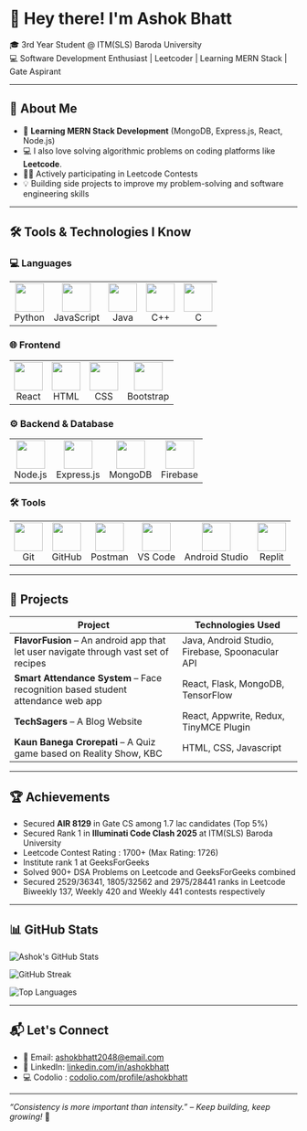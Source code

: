 # 👋 Hey there! I'm Ashok Bhatt

🎓 3rd Year Student @ ITM(SLS) Baroda University  
💻 Software Development Enthusiast  |  Leetcoder  | Learning MERN Stack  |  Gate Aspirant

---

## 🚀 About Me

- 🔧 **Learning MERN Stack Development** (MongoDB, Express.js, React, Node.js)
- 💻 I also love solving algorithmic problems on coding platforms like **Leetcode**.
- 👨‍💻 Actively participating in Leetcode Contests
- 💡 Building side projects to improve my problem-solving and software engineering skills

---

## 🛠 Tools & Technologies I Know

### 💻 Languages
<table>
<tr>
  <td align="center"><img src="https://skillicons.dev/icons?i=python" width="50" height="50"/><br/>Python</td>
  <td align="center"><img src="https://skillicons.dev/icons?i=javascript" width="50" height="50"/><br/>JavaScript</td>
  <td align="center"><img src="https://skillicons.dev/icons?i=java" width="50" height="50"/><br/>Java</td>
  <td align="center"><img src="https://skillicons.dev/icons?i=cpp" width="50" height="50"/><br/>C++</td>
  <td align="center"><img src="https://skillicons.dev/icons?i=c" width="50" height="50"/><br/>C</td>
</tr>
</table>

### 🌐 Frontend
<table>
<tr>
  <td align="center"><img src="https://skillicons.dev/icons?i=react" width="50" height="50"/><br/>React</td>
  <td align="center"><img src="https://skillicons.dev/icons?i=html" width="50" height="50"/><br/>HTML</td>
  <td align="center"><img src="https://skillicons.dev/icons?i=css" width="50" height="50"/><br/>CSS</td>
  <td align="center"><img src="https://skillicons.dev/icons?i=bootstrap" width="50" height="50"/><br/>Bootstrap</td>
</tr>
</table>

### ⚙️ Backend & Database
<table>
<tr>
  <td align="center"><img src="https://skillicons.dev/icons?i=nodejs" width="50" height="50"/><br/>Node.js</td>
  <td align="center"><img src="https://skillicons.dev/icons?i=express" width="50" height="50"/><br/>Express.js</td>
  <td align="center"><img src="https://skillicons.dev/icons?i=mongodb" width="50" height="50"/><br/>MongoDB</td>
  <td align="center"><img src="https://skillicons.dev/icons?i=firebase" width="50" height="50"/><br/>Firebase</td>
</tr>
</table>

### 🛠 Tools
<table>
<tr>
  <td align="center"><img src="https://skillicons.dev/icons?i=git" width="50" height="50"/><br/>Git</td>
  <td align="center"><img src="https://skillicons.dev/icons?i=github" width="50" height="50"/><br/>GitHub</td>
  <td align="center"><img src="https://skillicons.dev/icons?i=postman" width="50" height="50"/><br/>Postman</td>
  <td align="center"><img src="https://skillicons.dev/icons?i=vscode" width="50" height="50"/><br/>VS Code</td>
  <td align="center"><img src="https://skillicons.dev/icons?i=androidstudio" width="50" height="50"/><br/>Android Studio</td>
  <td align="center"><img src="https://skillicons.dev/icons?i=replit" width="50" height="50"/><br/>Replit</td>
</tr>
</table>

---

## 📂 Projects

| Project | Technologies Used |
|---------------------|-------------------|
| **FlavorFusion** – An android app that let user navigate through vast set of recipes | Java, Android Studio, Firebase, Spoonacular API |
| **Smart Attendance System** – Face recognition based student attendance web app | React, Flask, MongoDB, TensorFlow |
| **TechSagers** – A Blog Website | React, Appwrite, Redux, TinyMCE Plugin |
| **Kaun Banega Crorepati** – A Quiz game based on Reality Show, KBC | HTML, CSS, Javascript |

---

## 🏆 Achievements

- Secured **AIR 8129** in Gate CS among 1.7 lac candidates (Top 5%)
- Secured Rank 1 in **Illuminati Code Clash 2025** at ITM(SLS) Baroda University
- Leetcode Contest Rating : 1700+ (Max Rating: 1726) 
- Institute rank 1 at GeeksForGeeks
- Solved 900+ DSA Problems on Leetcode and GeeksForGeeks combined
- Secured 2529/36341, 1805/32562 and 2975/28441 ranks in Leetcode Biweekly 137, Weekly 420 and Weekly 441 contests respectively

---

## 📊 GitHub Stats

![Ashok's GitHub Stats](https://github-readme-stats.vercel.app/api?username=Ashok-Bhatt&show_icons=true&theme=radical&hide=issues)

![GitHub Streak](https://streak-stats.demolab.com?user=Ashok-Bhatt&theme=radical)

![Top Languages](https://github-readme-stats.vercel.app/api/top-langs/?username=Ashok-Bhatt&langs_count=8&theme=radical&layout=compact)

---

## 📬 Let's Connect

- 📧 Email: ashokbhatt2048@email.com  
- 💼 LinkedIn: [linkedin.com/in/ashokbhatt](https://linkedin.com/in/ashok-bhatt-11b5a7329)
- 💻 Codolio : [codolio.com/profile/ashokbhatt](https://codolio.com/profile/Ashok%20Bhatt)

---

_“Consistency is more important than intensity.” – Keep building, keep growing!_ 🚀
